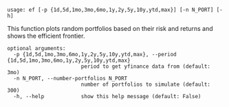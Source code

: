 ```
usage: ef [-p {1d,5d,1mo,3mo,6mo,1y,2y,5y,10y,ytd,max}] [-n N_PORT] [-h]
```

This function plots random portfolios based on their risk and returns and shows the efficient frontier.

```
optional arguments:
  -p {1d,5d,1mo,3mo,6mo,1y,2y,5y,10y,ytd,max}, --period {1d,5d,1mo,3mo,6mo,1y,2y,5y,10y,ytd,max}
                        period to get yfinance data from (default: 3mo)
  -n N_PORT, --number-portfolios N_PORT
                        number of portfolios to simulate (default: 300)
  -h, --help            show this help message (default: False)
```
